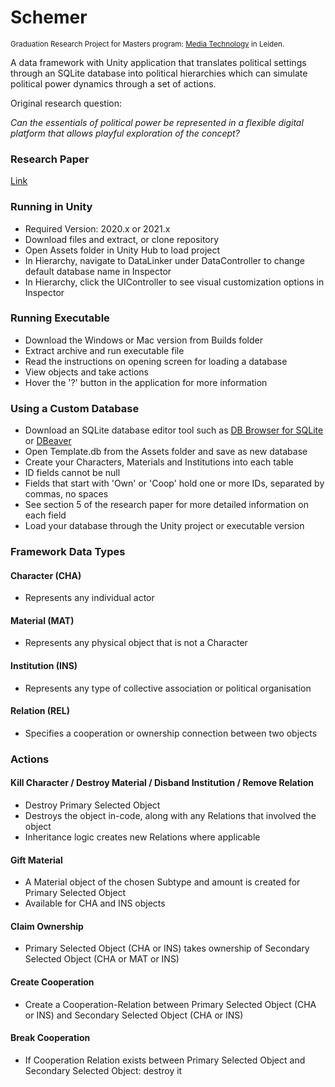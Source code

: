 # Schemer
<sub>Graduation Research Project for Masters program: [Media Technology](https://www.universiteitleiden.nl/en/education/study-programmes/master/media-technology) in Leiden.
</sub> 


A data framework with Unity application that translates political settings through an SQLite database into political hierarchies which can  simulate political power dynamics through a set of actions.

Original research question: 

*Can the essentials of political power be represented in a flexible digital platform that allows playful exploration of the concept?*

### Research Paper
[Link](https://drive.google.com/file/d/1zHoXPJeq1YQ2I_0ahdzD6Fc2aUJYuFBs/view?usp=sharing)





### Running in Unity
- Required Version: 2020.x or 2021.x
- Download files and extract, or clone repository
- Open Assets folder in Unity Hub to load project
- In Hierarchy, navigate to DataLinker under DataController to change default database name in Inspector
- In Hierarchy, click the UIController to see visual customization options in Inspector


### Running Executable
- Download the Windows or Mac version from Builds folder
- Extract archive and run executable file
- Read the instructions on opening screen for loading a database
- View objects and take actions 
- Hover the '?' button in the application for more information

### Using a Custom Database
- Download an SQLite database editor tool such as [DB Browser for SQLite](https://sqlitebrowser.org/) or [DBeaver](https://dbeaver.io/)
- Open Template.db from the Assets folder and save as new database
- Create your Characters, Materials and Institutions into each table
- ID fields cannot be null
- Fields that start with 'Own' or 'Coop' hold one or more IDs, separated by commas, no spaces 
- See section 5 of the research paper for more detailed information on each field
- Load your database through the Unity project or executable version

### Framework Data Types

#### Character (CHA)
- Represents any individual actor

#### Material (MAT)
- Represents any physical object that is not a Character

#### Institution (INS)
- Represents any type of collective association or political organisation

#### Relation (REL)
- Specifies a cooperation or ownership connection between two objects

### Actions

#### Kill Character / Destroy Material / Disband Institution / Remove Relation
- Destroy Primary Selected Object
- Destroys the object in-code, along with any Relations that involved the object
- Inheritance logic creates new Relations where applicable

#### Gift Material
- A Material object of the chosen Subtype and amount is created for Primary Selected Object
- Available for CHA and INS objects

#### Claim Ownership
- Primary Selected Object (CHA or INS) takes ownership of Secondary Selected Object (CHA or MAT or INS)

#### Create Cooperation
- Create a Cooperation-Relation between Primary Selected Object (CHA or INS) and Secondary Selected Object (CHA or INS)

#### Break Cooperation
- If Cooperation Relation exists between Primary Selected Object and Secondary Selected Object: destroy it

